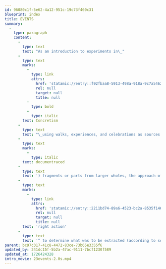 ```yaml
---
id: 96080c1f-5e62-4a12-951c-19c73f460c31
blueprint: index
title: EVENTS
summary:
  -
    type: paragraph
    content:
      -
        type: text
        text: "As an introduction to experiments in\_"
      -
        type: text
        marks:
          -
            type: link
            attrs:
              href: 'statamic://entry::f92fbaa8-5913-498a-918a-9c7a54622ea5'
              rel: null
              target: null
              title: null
          -
            type: bold
          -
            type: italic
        text: Concretism
      -
        type: text
        text: "\_using walks, experiences, and celebrations as sources and means from which fragments were documentraced to create a poetic object. The final poetic objects were all formulated on the principles of documentracings relative to their approach conceptually and then procedurally: as\_extracted ("
      -
        type: text
        marks:
          -
            type: italic
        text: documentraced
      -
        type: text
        text: ') fragments or parts from larger wholes, the approach of “'
      -
        type: text
        marks:
          -
            type: link
            attrs:
              href: 'statamic://entry::2211bd74-89a6-4523-bc2a-8535f1464be8'
              rel: null
              target: null
              title: null
        text: 'right action'
      -
        type: text
        text: '” to determine what was to be extracted (according to some systemic principle), and the objective extractions themselves (versus our usual subjective tendency to achieve projected results).'
parent: bc97c317-41c8-4472-83ce-73b65e3355f6
updated_by: 241dc15f-5b2a-47ac-9111-7bcf1230f589
updated_at: 1726424328
intro_movie: 23events-2.0s.mp4
---
```

